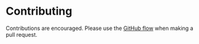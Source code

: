 # Contributing

Contributions are encouraged. Please use the [GitHub
flow](https://docs.github.com/en/enterprise-server@3.4/get-started/quickstart/github-flow)
when making a pull request.
